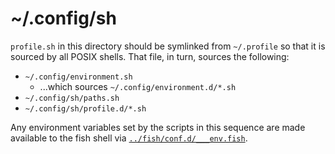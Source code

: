 # ~/.config/sh

`profile.sh` in this directory should be symlinked from `~/.profile` so that it
is sourced by all POSIX shells. That file, in turn, sources the following:

- `~/.config/environment.sh`
    - ...which sources `~/.config/environment.d/*.sh`
- `~/.config/sh/paths.sh`
- `~/.config/sh/profile.d/*.sh`

Any environment variables set by the scripts in this sequence are made available
to the fish shell via [`../fish/conf.d/___env.fish`][env].

[env]: https://github.com/zgracem/dotconfig/blob/master/fish/conf.d/___env.fish
